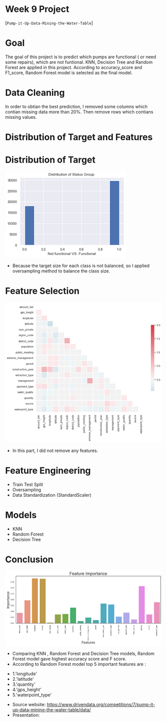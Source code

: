 # Week 9 Project  
[`Pump-it-Up-Data-Mining-the-Water-Table`]

# Goal
The goal of this project is to predict which pumps are functional ( or need some repairs), which are not funtional. KNN, Decision Tree and Random Forest are applied in this project. According to accuracy_score and F1_score, Random Forest model is selected as the final model. 

# Data Cleaning  
In order to obtian the best prediction, I removed some columns which contian missing data more than 20%. Then remove rows which contians missing values.

# Distribution of Target and Features 

# Distribution of Target
![download.png](download.png)
 - Because the target size for each class is not balanced, so I applied oversampling method to balance the class size.
# Feature Selection
![feature_selection.png](feature_selection.png)
- In this part, I did not remove any features.  
# Feature Engineering
- Train Test Split
- Oversampling
- Data Standardization (StandardScaler)
# Models
- KNN         
- Random Forest
- Decision Tree
# Conclusion
![feature_importance.png](feature_importance.png)
- Comparing KNN , Random Forest and Decision Tree models, Random Forest model gave highest accuracy score and F score.  
- According to Random Forest model top 5 important features are :
 * 1.'longitude' 
 * 2.'latitude'
 * 3.'quantity'
 * 4.'gps_height'
 * 5.'waterpoint_type'
 
 
     
- Source website: https://www.drivendata.org/competitions/7/pump-it-up-data-mining-the-water-table/data/
- Presentation: 
